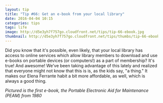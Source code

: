 ```yaml
---
layout: tip
title: "Tip #66: Get an e-book from your local library"
date: 2016-04-04 10:15
categories: tips
tags: life
image: http://d5e3yh7f757go.cloudfront.net/tips/tip-66-ebook.jpg
thumbnail: http://d5e3yh7f757go.cloudfront.net/tips/thumbs/tip-66-ebook.jpg
---
```

Did you know that it's possible, even likely, that your local library has access to online services which allow library members to download and use e-books on portable devices (or computers!) as a part of membership? It's true! And awesome! We've been taking advantage of this lately and realized that everyone might not know that this is is, as the kids say, "a thing." It makes our Elena Ferrante habit a bit more affordable, as well, which is always a good thing.

*Pictured is the first e-book, the Portable Electronic Aid for Maintenance (PEAM) from 1980*
